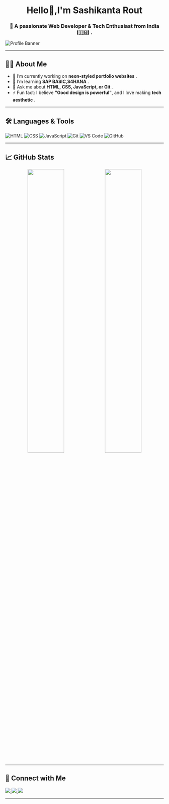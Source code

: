 <h1 align="center">Hello👋,I'm Sashikanta Rout</h1>
<h3 align="center">🚀 A passionate Web Developer & Tech Enthusiast from India (🇮🇳) .</h3>



![Profile Banner](https://capsule-render.vercel.app/api?type=waving&color=0:00f,100:0ff&height=200&section=header&text=Welcome%20to%20My%20World!&fontSize=35&fontAlign=50&descAlign=50)

---

## 👨‍💻 About Me

- 🔭 I’m currently working on **neon-styled portfolio websites** .
- 🌱 I’m learning **SAP BASIC,S4HANA** .
- 💬 Ask me about **HTML, CSS, JavaScript, or Git** .
- ⚡ Fun fact: I believe **"Good design is powerful"**, and I love making **tech aesthetic** .

---

## 🛠️ Languages & Tools

![HTML](https://img.shields.io/badge/-HTML5-E34F26?logo=html5&logoColor=white&style=flat)
![CSS](https://img.shields.io/badge/-CSS3-1572B6?logo=css3&logoColor=white&style=flat)
![JavaScript](https://img.shields.io/badge/-JavaScript-F7DF1E?logo=javascript&logoColor=black&style=flat)
![Git](https://img.shields.io/badge/-Git-F05032?logo=git&logoColor=white&style=flat)
![VS Code](https://img.shields.io/badge/-VS%20Code-007ACC?logo=visual-studio-code&logoColor=white&style=flat)
![GitHub](https://img.shields.io/badge/-GitHub-181717?logo=github&logoColor=white&style=flat)

---

## 📈 GitHub Stats

<p align="center">
  <img width="48%" src="https://github-readme-stats.vercel.app/api?username=SashikantaRout&show_icons=true&theme=tokyonight" />
  <img width="48%" src="https://github-readme-streak-stats.herokuapp.com/?user=SashikantaRout&theme=tokyonight" />
</p>

---

## 🔗 Connect with Me

<p align="left">
  <a href="https://www.linkedin.com/in/sashikanta-rout-3a325625b/" target="_blank">
    <img src="https://img.shields.io/badge/-LinkedIn-0077B5?logo=linkedin&style=flat-square&logoColor=white" />
  </a>
  <a href="mailto:routsashikanta023@gmail.com" target="_blank">
    <img src="https://img.shields.io/badge/-Email-D14836?logo=gmail&style=flat-square&logoColor=white" />
  </a>
  <a href="https://sashikantarout.netlify.app" target="_blank">
    <img src="https://img.shields.io/badge/-My%20Portfolio-00f?style=flat-square&logo=netlify&logoColor=white" />
  </a>
</p>

---


